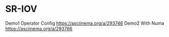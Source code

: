# SR-IOV

Demo1 Operator Config <https://asciinema.org/a/293746>
Demo2 With Numa <https://asciinema.org/a/293766>
